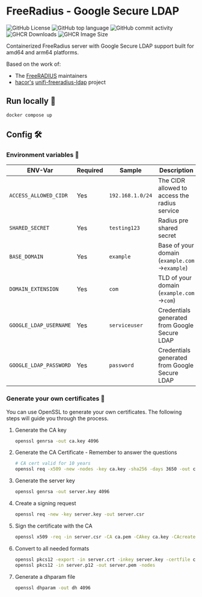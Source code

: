 # FreeRadius - Google Secure LDAP

![GitHub License](https://img.shields.io/github/license/odit-services/freeradius-sldap?style=for-the-badge) ![GitHub top language](https://img.shields.io/github/languages/top/odit-services/freeradius-sldap?style=for-the-badge) ![GitHub commit activity](https://img.shields.io/github/commit-activity/m/odit-services/freeradius-sldap?style=for-the-badge) ![GHCR Downloads](https://img.shields.io/badge/dynamic/json?url=https%3A%2F%2Fipitio.github.io%2Fbackage%2Fodit-services%2Ffreeradius-sldap%2Ffreeradius-sldap.json&query=%24.downloads&style=for-the-badge&logo=docker&label=GHCR-Downloads) ![GHCR Image Size](https://img.shields.io/badge/dynamic/json?url=https%3A%2F%2Fipitio.github.io%2Fbackage%2Fodit-services%2Ffreeradius-sldap%2Ffreeradius-sldap.json&query=%24.size&style=for-the-badge&logo=docker&label=Size)

Containerized FreeRadius server with Google Secure LDAP support built for amd64 and arm64 platforms.

Based on the work of:

- The [FreeRADIUS](https://github.com/FreeRADIUS/freeradius-server) maintainers
- [hacor's](https://github.com/hacor) [unifi-freeradius-ldap](https://github.com/hacor/unifi-freeradius-ldap) project

## Run locally 🚀

```bash
docker compose up
```

## Config 🛠️

### Environment variables 📖

| ENV-Var                | Required | Sample           | Description                                    |
| ---------------------- | -------- | ---------------- | ---------------------------------------------- |
| `ACCESS_ALLOWED_CIDR`  | Yes      | `192.168.1.0/24` | The CIDR allowed to access the radius service  |
| `SHARED_SECRET`        | Yes      | `testing123`     | Radius pre shared secret                       |
| `BASE_DOMAIN`          | Yes      | `example`        | Base of your domain (`example.com`->`example`) |
| `DOMAIN_EXTENSION`     | Yes      | `com`            | TLD of your domain (`example.com`->`com`)      |
| `GOOGLE_LDAP_USERNAME` | Yes      | `serviceuser`    | Credentials generated from Google Secure LDAP  |
| `GOOGLE_LDAP_PASSWORD` | Yes      | `password`       | Credentials generated from Google Secure LDAP  |

### Generate your own certificates 🔐

You can use OpenSSL to generate your own certificates. The following steps will guide you through the process.

1. Generate the CA key

    ```bash
    openssl genrsa -out ca.key 4096
    ```

2. Generate the CA Certificate - Remember to answer the questions

    ```bash
    # CA cert valid for 10 years
    openssl req -x509 -new -nodes -key ca.key -sha256 -days 3650 -out ca.pem
    ```

3. Generate the server key

    ```bash
    openssl genrsa -out server.key 4096
    ```

4. Create a signing request

    ```bash
    openssl req -new -key server.key -out server.csr
    ```

5. Sign the certificate with the CA

    ```bash
    openssl x509 -req -in server.csr -CA ca.pem -CAkey ca.key -CAcreateserial -out server.crt -days 3650 -sha256
    ```

6. Convert to all needed formats

    ```bash
    openssl pkcs12 -export -in server.crt -inkey server.key -certfile ca.pem -out server.p12 -name "My EAP Server"
    openssl pkcs12 -in server.p12 -out server.pem -nodes
    ```

7. Generate a dhparam file

    ```bash
    openssl dhparam -out dh 4096
    ```
